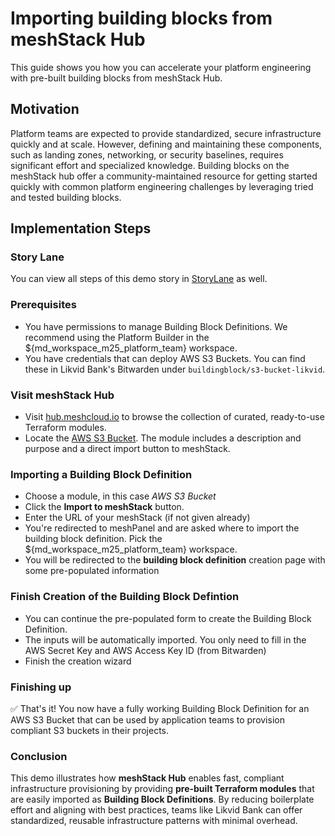 # Importing building blocks from meshStack Hub

This guide shows you how you can accelerate your platform engineering with pre-built building blocks from meshStack Hub.

## Motivation

Platform teams are expected to provide standardized, secure infrastructure quickly and at scale.
However, defining and maintaining these components, such as landing zones, networking, or security baselines, requires
significant effort and specialized knowledge. Building blocks on the meshStack hub offer a community-maintained resource 
for getting started quickly with common platform engineering challenges by leveraging tried and tested building
blocks.

## Implementation Steps

### Story Lane

You can view all steps of this demo story in [StoryLane](https://app.storylane.io/share/hzzabrqbgthk) as well.

### Prerequisites

- You have permissions to manage Building Block Definitions.
  We recommend using the Platform Builder in the ${md_workspace_m25_platform_team} workspace.
- You have credentials that can deploy AWS S3 Buckets. You can find these in Likvid Bank's Bitwarden under `buildingblock/s3-bucket-likvid`.

### Visit meshStack Hub

- Visit [hub.meshcloud.io](https://hub.meshcloud.io) to browse the collection of curated, ready-to-use Terraform modules.
- Locate the [AWS S3 Bucket](https://hub.meshcloud.io/platforms/aws/definitions/aws-s3_bucket). The module includes a description and purpose and a direct import button to meshStack.

### Importing a Building Block Definition

- Choose a module, in this case *AWS S3 Bucket*
- Click the **Import to meshStack** button.
- Enter the URL of your meshStack (if not given already)
- You're redirected to meshPanel and are asked where to import the building block definition.
  Pick the ${md_workspace_m25_platform_team} workspace.
- You will be redirected to the **building block definition** creation page with some pre-populated information

### Finish Creation of the Building Block Defintion

- You can continue the pre-populated form to create the Building Block Definition.
- The inputs will be automatically imported. You only need to fill in the AWS Secret Key and AWS Access Key ID (from Bitwarden)
- Finish the creation wizard

### Finishing up

✅ That's it! You now have a fully working Building Block Definition for an AWS S3 Bucket that can be used by application teams to provision compliant S3 buckets in their projects.

### Conclusion

This demo illustrates how **meshStack Hub** enables fast, compliant infrastructure provisioning by providing **pre-built Terraform modules** that are easily imported as **Building Block Definitions**.
By reducing boilerplate effort and aligning with best practices, teams like Likvid Bank can offer standardized, reusable infrastructure patterns with minimal overhead.
